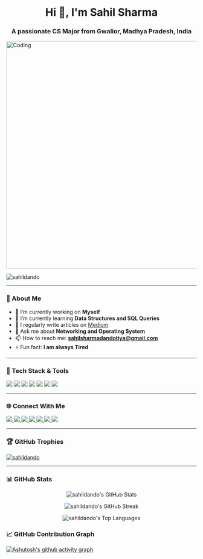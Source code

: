 <h1 align="center">Hi 👋, I'm Sahil Sharma</h1>
<h3 align="center">A passionate CS Major from Gwalior, Madhya Pradesh, India</h3>

<img align="middle" alt="Coding" width="600" src="https://tenor.com/view/taking-off-mask-mark-grayson-invincible-unmasking-mask-off-gif-16049033053207159782.gif">

<p align="left">
  <img src="https://komarev.com/ghpvc/?username=sahildando&label=Profile%20views&color=0e75b6&style=flat" alt="sahildando" />
</p>

---

### 🧠 About Me

- 🔭 I’m currently working on **Myself**
- 🌱 I’m currently learning **Data Structures and SQL Queries**
- 📝 I regularly write articles on [Medium](https://medium.com/@sahilsharmadandotiya)
- 💬 Ask me about **Networking and Operating System**
- 📫 How to reach me: **sahilsharmadandotiya@gmail.com**
- ⚡ Fun fact: **I am always Tired**

---

### 🧰 Tech Stack & Tools

<p>
  <img src="https://img.shields.io/badge/C%2B%2B-%2300599C.svg?style=for-the-badge&logo=c%2B%2B&logoColor=white" />
  <img src="https://img.shields.io/badge/Python-%2314354C.svg?style=for-the-badge&logo=python&logoColor=white" />
  <img src="https://img.shields.io/badge/JavaScript-%23323330.svg?style=for-the-badge&logo=javascript&logoColor=%23F7DF1E" />
  <img src="https://img.shields.io/badge/React-%2320232a.svg?style=for-the-badge&logo=react&logoColor=%2361DAFB" />
  <img src="https://img.shields.io/badge/Node.js-339933?style=for-the-badge&logo=nodedotjs&logoColor=white" />
  <img src="https://img.shields.io/badge/Streamlit-FF4B4B?style=for-the-badge&logo=streamlit&logoColor=white" />
  <img src="https://img.shields.io/badge/Docker-2496ED.svg?style=for-the-badge&logo=docker&logoColor=white" />
</p>

---

### 🌐 Connect With Me

<p>
  <a href="https://twitter.com/TheBlackHerald7" target="blank">
    <img src="https://img.shields.io/badge/Twitter-%231DA1F2.svg?style=for-the-badge&logo=Twitter&logoColor=white" />
  </a>
  <a href="https://www.kaggle.com/sahilop" target="blank">
    <img src="https://img.shields.io/badge/Kaggle-20BEFF?style=for-the-badge&logo=kaggle&logoColor=white" />
  </a>
  <a href="https://discord.gg/sahilsharma3290" target="blank">
    <img src="https://img.shields.io/badge/Discord-7289DA?style=for-the-badge&logo=discord&logoColor=white" />
  </a>
  <a href="https://leetcode.com/u/sahilsharmadandotiya/" target="blank">
    <img src="https://img.shields.io/badge/LeetCode-FFA116?style=for-the-badge&logo=leetcode&logoColor=black" />
  </a>
  <a href="https://www.geeksforgeeks.org/user/sahilsharmaz9v1/?_gl=1*1o3zmbi*_up*MQ..*_gs*MQ..&gclid=CjwKCAjw3MXBBhAzEiwA0vLXQaPL28n_MavVt4BxBUHigY4ZdkOhEcNn7o9OO2LdmEc_j0rBu-LeNhoC45UQAvD_BwE&gbraid=0AAAAAC9yBkBKJIYKliyykZS16oqxd9Q0q" target="blank">
    <img src="https://img.shields.io/badge/GeeksforGeeks-0F9D58?style=for-the-badge&logo=geeksforgeeks&logoColor=white" />
  </a>
  <a href="https://codeforces.com/profile/Sahi01" target="blank">
    <img src="https://img.shields.io/badge/Codeforces-1F8ACB?style=for-the-badge&logo=codeforces&logoColor=white" />
  </a>
  <a href="https://dev.to/kevinlevin" target="blank">
    <img src="https://img.shields.io/badge/DEV.to-0A0A0A?style=for-the-badge&logo=dev.to&logoColor=white" />
  </a>
</p>

---

### 🏆 GitHub Trophies

<p align="left">
  <a href="https://github.com/ryo-ma/github-profile-trophy">
    <img src="https://github-profile-trophy.vercel.app/?username=sahildando&theme=gruvbox" alt="sahildando" />
  </a>
</p>

---

### 📊 GitHub Stats

<p align="center">
  <img src="https://github-readme-stats.vercel.app/api?username=sahildando&theme=gruvbox&show_icons=true&hide_border=true&count_private=true" alt="sahildando's GitHub Stats" />
</p>
<p align="center">
  <img src="https://github-readme-streak-stats.herokuapp.com/?user=sahildando&theme=gruvbox&hide_border=true" alt="sahildando's GitHub Streak" />
</p>
<p align="center">
  <img src="https://github-readme-stats.vercel.app/api/top-langs/?username=sahildando&theme=gruvbox&show_icons=true&hide_border=true&layout=compact" alt="sahildando's Top Languages" />
</p>



### 📈 GitHub Contribution Graph

[![Ashutosh's github activity graph](https://github-readme-activity-graph.vercel.app/graph?username=sahildando&bg_color=d1f7ff&color=524c9e&line=4c5a9e&point=39d025&area=true&hide_border=true)](https://github.com/ashutosh00710/github-readme-activity-graph)








